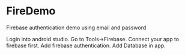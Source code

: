 # FireDemo
Firebase authentication demo using email and password

Login into android studio.
Go to Tools->Firebase.
Connect your app to firebase first.
Add firebase authentication.
Add Database in app.
